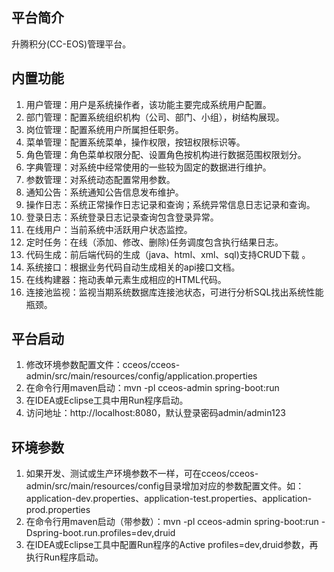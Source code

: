 ## 平台简介
升腾积分(CC-EOS)管理平台。

## 内置功能

1.  用户管理：用户是系统操作者，该功能主要完成系统用户配置。
2.  部门管理：配置系统组织机构（公司、部门、小组），树结构展现。
3.  岗位管理：配置系统用户所属担任职务。
4.  菜单管理：配置系统菜单，操作权限，按钮权限标识等。
5.  角色管理：角色菜单权限分配、设置角色按机构进行数据范围权限划分。
6.  字典管理：对系统中经常使用的一些较为固定的数据进行维护。
7.  参数管理：对系统动态配置常用参数。
8.  通知公告：系统通知公告信息发布维护。
9.  操作日志：系统正常操作日志记录和查询；系统异常信息日志记录和查询。
10. 登录日志：系统登录日志记录查询包含登录异常。
11. 在线用户：当前系统中活跃用户状态监控。
12. 定时任务：在线（添加、修改、删除)任务调度包含执行结果日志。
13. 代码生成：前后端代码的生成（java、html、xml、sql)支持CRUD下载 。
14. 系统接口：根据业务代码自动生成相关的api接口文档。
15. 在线构建器：拖动表单元素生成相应的HTML代码。
16. 连接池监视：监视当期系统数据库连接池状态，可进行分析SQL找出系统性能瓶颈。

## 平台启动
1. 修改环境参数配置文件：cceos/cceos-admin/src/main/resources/config/application.properties
2. 在命令行用maven启动：mvn -pl cceos-admin spring-boot:run
3. 在IDEA或Eclipse工具中用Run程序启动。
4. 访问地址：http://localhost:8080，默认登录密码admin/admin123

## 环境参数
1. 如果开发、测试或生产环境参数不一样，可在cceos/cceos-admin/src/main/resources/config目录增加对应的参数配置文件。如：application-dev.properties、application-test.properties、application-prod.properties
2. 在命令行用maven启动（带参数）：mvn -pl cceos-admin spring-boot:run -Dspring-boot.run.profiles=dev,druid
3. 在IDEA或Eclipse工具中配置Run程序的Active profiles=dev,druid参数，再执行Run程序启动。